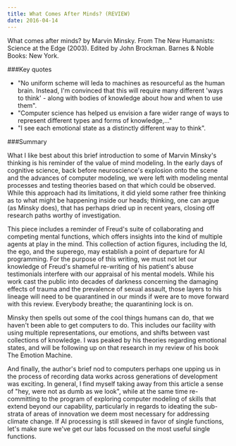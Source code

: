 ```yaml
---
title: What Comes After Minds? (REVIEW)
date: 2016-04-14
---
```


What comes after minds? by Marvin Minsky. From The New Humanists: Science at the Edge (2003). Edited by John Brockman. Barnes & Noble Books: New York. 

###Key quotes

* "No uniform scheme will leda to machines as resourceful as the human
brain. Instead, I'm convinced that this will require many different
'ways to think' - along with bodies of knowledge about how and when to
use them". 
* "Computer science has helped us envision a fare wider range of ways to
represent different types and forms of knowledge,..."
* "I see each emotional state as a distinctly different way to think". 

###Summary

What I like best about this brief introduction to some of Marvin
Minsky's thinking is his reminder of the value of mind modeling. In the
early days of cognitive science, back before neuroscience's explosion
onto the scene and the advances of computer modeling, we were left with
modeling mental processes and testing theories based on that which could
be observed. While this approach had its limitations, it did yield some
rather free thinking as to what might be happening inside our heads;
thinking, one can argue (as Minsky does), that has perhaps dried up in
recent years, closing off research paths worthy of investigation. 

This piece includes a reminder of Freud's suite of collaborating and
competing mental functions, which offers insights into the kind of
multiple agents at play in the mind. This collection of action figures,
including the Id, the ego, and the superego, may establish a point of
departure for AI programming. For the purpose of this writing, we must
not let our knowledge of Freud's shameful re-writing of his patient's
abuse testimonials interfere with our appraisal of his mental models.
While his work cast the public into decades of darkness concerning the
damaging effects of trauma and the prevalence of sexual assault, those
layers to his lineage will need to be quarantined in our minds if were
are to move forward with this review. Everybody breathe; the
quarantining lock is on. 

Minsky then spells out some of the cool things humans can do, that we
haven't been able to get computers to do. This includes our facility
with using multiple representations, our emotions, and shifts between
vast collections of knowledge. I was peaked by his theories regarding
emotional states, and will be following up on that research in my review
of his book The Emotion Machine.

And finally, the author's brief nod to computers perhaps one upping us
in the process of recording data works across generations of development
was exciting. In general, I find myself taking away from this article a
sense of "hey, were not as dumb as we look", while at the same time
re-committing to the program of exploring computer modeling of skills
that extend beyond our capability, particularly in regards to ideating
the sub-strata of areas of innovation we deem most necessary for
addressing climate change. If AI processing is still skewed in favor of
single functions, let's make sure we've get our labs focussed on the
most useful single functions. 
